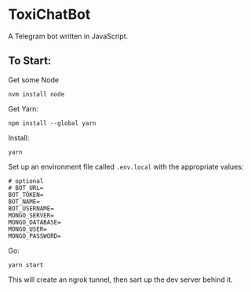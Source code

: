 # ToxiChatBot

A Telegram bot written in JavaScript.

## To Start:
Get some Node
```
nvm install node
```

Get Yarn:
```
npm install --global yarn
```

Install:
```
yarn
```

Set up an environment file called `.env.local` with the appropriate values:
```
# optional
# BOT_URL=
BOT_TOKEN=
BOT_NAME=
BOT_USERNAME=
MONGO_SERVER=
MONGO_DATABASE=
MONGO_USER=
MONGO_PASSWORD=
```

Go:
```
yarn start
```

This will create an ngrok tunnel, then sart up the dev server behind it.
